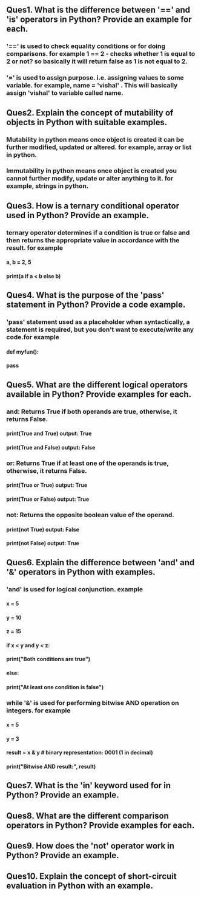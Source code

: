 ## Ques1. What is the difference between '==' and 'is' operators in Python? Provide an example for each.
### '==' is used to check equality conditions or for doing comparisons. for example 1 == 2 - checks whether 1 is equal to 2 or not? so basically it will return false as 1 is not equal to 2. 
### '=' is used to assign purpose. i.e. assigning values to some variable. for example, name = 'vishal' . This will basically assign 'vishal' to variable called name.

## Ques2. Explain the concept of mutability of objects in Python with suitable examples.
### Mutability in python means once object is created it can be further modified, updated or altered. for example, array or list in python.
### Immutability in python means once object is created you cannot further modify, update or alter anything to it. for example, strings in python.

## Ques3. How is a ternary conditional operator used in Python? Provide an example.
### ternary operator determines if a condition is true or false and then returns the appropriate value in accordance with the result. for example
#### a, b = 2, 5
#### print(a if a < b else b)


## Ques4. What is the purpose of the 'pass' statement in Python? Provide a code example.
### 'pass' statement used as a placeholder when syntactically, a statement is required, but you don't want to execute/write any code.for example
#### def myfun():
####    pass
## Ques5. What are the different logical operators available in Python? Provide examples for each.
### and: Returns True if both operands are true, otherwise, it returns False.
#### print(True and True) output: True
#### print(True and False) output: False
### or: Returns True if at least one of the operands is true, otherwise, it returns False.
#### print(True or True) output: True
#### print(True or False) output: True
### not: Returns the opposite boolean value of the operand.
#### print(not True) output: False
#### print(not False) output: True


## Ques6. Explain the difference between 'and' and '&' operators in Python with examples.
### 'and' is used for logical conjunction. example 
#### x = 5
#### y = 10
#### z = 15
#### if x < y and y < z:
####     print("Both conditions are true")
#### else:
####     print("At least one condition is false")

### while '&' is used for performing bitwise AND operation on integers. for example
#### x = 5
#### y = 3 
#### result = x & y  # binary representation: 0001 (1 in decimal)
#### print("Bitwise AND result:", result)
## Ques7. What is the 'in' keyword used for in Python? Provide an example.
## Ques8. What are the different comparison operators in Python? Provide examples for each.
## Ques9. How does the 'not' operator work in Python? Provide an example.
## Ques10. Explain the concept of short-circuit evaluation in Python with an example.